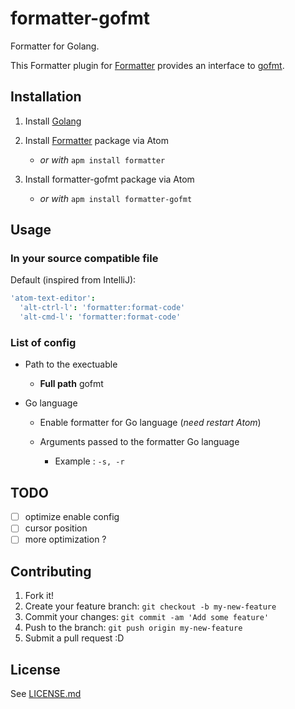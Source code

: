# formatter-gofmt

Formatter for Golang.

This Formatter plugin for [Formatter](https://atom.io/packages/formatter)
provides an interface to [gofmt](https://golang.org/cmd/gofmt/).

## Installation

1.  Install [Golang](https://golang.org/doc/install)

2.  Install [Formatter](https://atom.io/packages/formatter) package via Atom

    -   *or with* `apm install formatter`

3.  Install formatter-gofmt package via Atom

    -   *or with* `apm install formatter-gofmt`

## Usage

### In your source compatible file

Default (inspired from IntelliJ):

```cson
'atom-text-editor':
  'alt-ctrl-l': 'formatter:format-code'
  'alt-cmd-l': 'formatter:format-code'
```

### List of config

-   Path to the exectuable

    -   **Full path** gofmt

-   Go language

    -   Enable formatter for Go language (*need restart Atom*)

    -   Arguments passed to the formatter Go language

        -   Example : `-s, -r`

## TODO

-   [ ] optimize enable config
-   [ ] cursor position
-   [ ] more optimization ?

## Contributing

1.  Fork it!
2.  Create your feature branch: `git checkout -b my-new-feature`
3.  Commit your changes: `git commit -am 'Add some feature'`
4.  Push to the branch: `git push origin my-new-feature`
5.  Submit a pull request :D

## License

See [LICENSE.md](./LICENSE.md)
